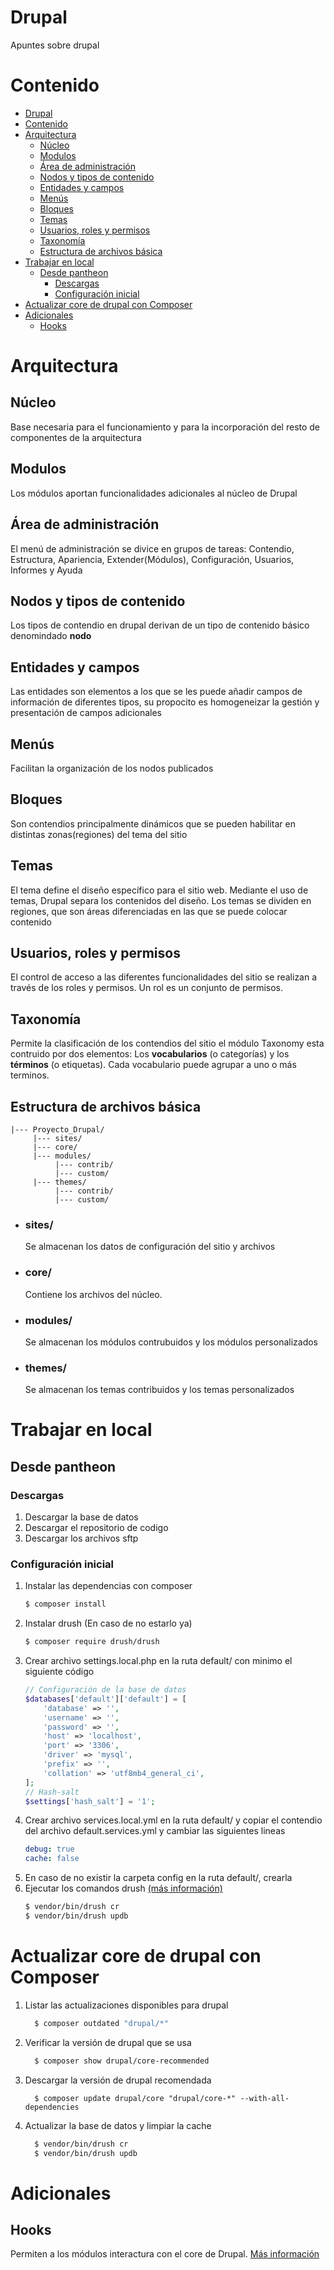 # Drupal
Apuntes sobre drupal

# Contenido
- [Drupal](#drupal)
- [Contenido](#contenido)
- [Arquitectura](#arquitectura)
  - [Núcleo](#núcleo)
  - [Modulos](#modulos)
  - [Área de administración](#área-de-administración)
  - [Nodos y tipos de contenido](#nodos-y-tipos-de-contenido)
  - [Entidades y campos](#entidades-y-campos)
  - [Menús](#menús)
  - [Bloques](#bloques)
  - [Temas](#temas)
  - [Usuarios, roles y permisos](#usuarios-roles-y-permisos)
  - [Taxonomía](#taxonomía)
  - [Estructura de archivos básica](#estructura-de-archivos-básica)
- [Trabajar en local](#trabajar-en-local)
  - [Desde pantheon](#desde-pantheon)
    - [Descargas](#descargas)
    - [Configuración inicial](#configuración-inicial)
- [Actualizar core de drupal con Composer](#actualizar-core-de-drupal-con-composer)
- [Adicionales](#adicionales)
  - [Hooks](#hooks)

# Arquitectura
## Núcleo
Base necesaria para el funcionamiento y para la incorporación del resto de componentes de la arquitectura
## Modulos
Los módulos aportan funcionalidades adicionales al núcleo de Drupal
## Área de administración
El menú de administración se divice en grupos de tareas: Contendio, Estructura, Apariencia, Extender(Módulos), Configuración, Usuarios, Informes y Ayuda 
## Nodos y tipos de contenido
Los tipos de contendio en drupal derivan de un tipo de contenido básico denomindado <strong>nodo</strong>
## Entidades y campos
Las entidades son elementos a los que se les puede añadir campos de información de diferentes tipos, su propocito es homogeneizar la gestión y presentación de campos adicionales
## Menús 
Facilitan la organización de los nodos publicados
## Bloques
Son contendios principalmente dinámicos que se pueden habilitar en distintas zonas(regiones) del tema del sitio
## Temas
El tema define el diseño específico para el sitio web. Mediante el uso de temas, Drupal separa los contenidos del diseño.
Los temas se dividen en regiones, que son áreas diferenciadas en las que se puede colocar contenido
## Usuarios, roles y permisos
El control de acceso a las diferentes funcionalidades del sitio se realizan a través de los roles y permisos. Un rol es un conjunto de permisos.
## Taxonomía
Permite la clasificación de los contendios del sitio el módulo Taxonomy esta contruido por dos elementos: Los <strong>vocabularios</strong> (o categorías) y los <strong>términos</strong> (o etiquetas). Cada vocabulario puede agrupar a uno o más terminos.
## Estructura de archivos básica
```
|--- Proyecto_Drupal/
     |--- sites/
     |--- core/
     |--- modules/
          |--- contrib/
          |--- custom/
     |--- themes/
          |--- contrib/
          |--- custom/
```  
- ### sites/
    Se almacenan los datos de configuración del sitio y archivos
- ### core/
    Contiene los archivos del núcleo.
- ### modules/
    Se almacenan los módulos contrubuidos y los módulos personalizados
- ### themes/
    Se almacenan los temas contribuidos y los temas personalizados

# Trabajar en local
## Desde pantheon
### Descargas
1. Descargar la base de datos
2. Descargar el repositorio de codigo
3. Descargar los archivos sftp
### Configuración inicial
1. Instalar las dependencias con composer
    ```sh
    $ composer install
    ```
2. Instalar drush (En caso de no estarlo ya)
    ```sh
    $ composer require drush/drush
    ```
3. Crear archivo settings.local.php en la ruta default/ con minimo el siguiente código
    ```php
    // Configuración de la base de datos
    $databases['default']['default'] = [
        'database' => '',
        'username' => '',
        'password' => '',
        'host' => 'localhost',
        'port' => '3306',
        'driver' => 'mysql',
        'prefix' => '',
        'collation' => 'utf8mb4_general_ci',
    ];
    // Hash-salt
    $settings['hash_salt'] = '1';
    ```
4. Crear archivo services.local.yml en la ruta default/ y copiar el contendio del archivo default.services.yml y cambiar las siguientes lineas
    ```yml
    debug: true
    cache: false
    ```
5. En caso de no existir la carpeta config en la ruta default/, crearla
6. Ejecutar los comandos drush [(más información)](drush.md)
    ```sh
    $ vendor/bin/drush cr
    $ vendor/bin/drush updb
    ```
# Actualizar core de drupal con Composer
1.  Listar las actualizaciones disponibles para drupal
    ```sh
      $ composer outdated "drupal/*"
    ```
2. Verificar la versión de drupal que se usa
    ```sh
      $ composer show drupal/core-recommended
    ```
3. Descargar la versión de drupal recomendada
    ```
      $ composer update drupal/core "drupal/core-*" --with-all-dependencies
    ```
4. Actualizar la base de datos y limpiar la cache
    ```sh
      $ vendor/bin/drush cr
      $ vendor/bin/drush updb
    ```
# Adicionales
## Hooks 
Permiten a los módulos interactura con el core de Drupal. [Más información](https://api.drupal.org/api/drupal/includes!module.inc/group/hooks/7.x)
